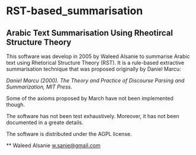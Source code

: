 # RST-based_summarisation
## Arabic Text Summarisation Using Rheotircal Structure Theory

This software was develop in 2005 by Waleed Alsanie to summarise Arabic text using Rhetorical Structure Theory (RST). It is a rule-based extractive summarisation technique that was proposed originally by Daniel Marcu:

*Daniel Marcu (2000). The Theory and Practice of Discourse Parsing and Summarization, MIT Press.*

Some of the axioms proposed by March have not been implemented though. 

The software has not been test exhaustively. Moreover, it has not been documented in a greate details.  

The software is distributed under the AGPL license.

** Waleed Alsanie
w.sanie@gmail.com
